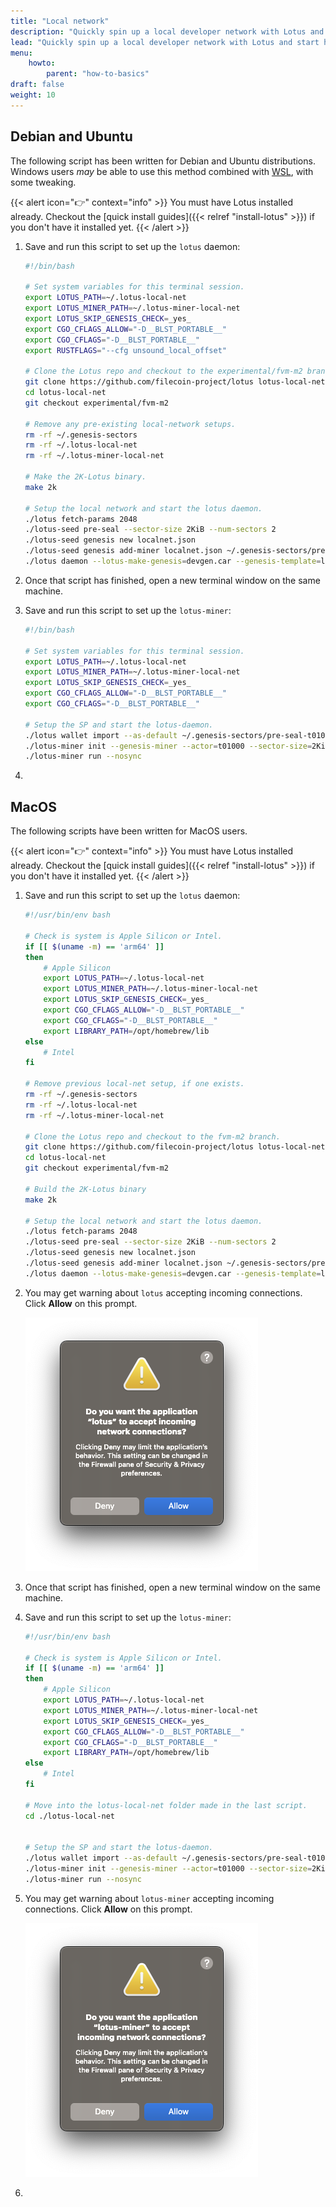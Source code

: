 ```yaml
---
title: "Local network"
description: "Quickly spin up a local developer network with Lotus and start hacking on your projects."
lead: "Quickly spin up a local developer network with Lotus and start hacking on your projects."
menu:
    howto:
        parent: "how-to-basics"
draft: false
weight: 10
---
```


## Debian and Ubuntu

The following script has been written for Debian and Ubuntu distributions. Windows users _may_ be able to use this method combined with [WSL](https://docs.microsoft.com/en-us/windows/wsl/install), with some tweaking.

{{< alert icon="👉" context="info" >}}
You must have Lotus installed already. Checkout the [quick install guides]({{< relref "install-lotus" >}}) if you don't have it installed yet.
{{< /alert >}}

1. Save and run this script to set up the `lotus` daemon:

    ```sh
    #!/bin/bash

    # Set system variables for this terminal session.
    export LOTUS_PATH=~/.lotus-local-net
    export LOTUS_MINER_PATH=~/.lotus-miner-local-net
    export LOTUS_SKIP_GENESIS_CHECK=_yes_
    export CGO_CFLAGS_ALLOW="-D__BLST_PORTABLE__"
    export CGO_CFLAGS="-D__BLST_PORTABLE__"
    export RUSTFLAGS="--cfg unsound_local_offset"

    # Clone the Lotus repo and checkout to the experimental/fvm-m2 branch.
    git clone https://github.com/filecoin-project/lotus lotus-local-net
    cd lotus-local-net
    git checkout experimental/fvm-m2

    # Remove any pre-existing local-network setups.
    rm -rf ~/.genesis-sectors
    rm -rf ~/.lotus-local-net
    rm -rf ~/.lotus-miner-local-net

    # Make the 2K-Lotus binary.
    make 2k

    # Setup the local network and start the lotus daemon.
    ./lotus fetch-params 2048
    ./lotus-seed pre-seal --sector-size 2KiB --num-sectors 2
    ./lotus-seed genesis new localnet.json
    ./lotus-seed genesis add-miner localnet.json ~/.genesis-sectors/pre-seal-t01000.json
    ./lotus daemon --lotus-make-genesis=devgen.car --genesis-template=localnet.json --bootstrap=false
    ```

1. Once that script has finished, open a new terminal window on the same machine.
1. Save and run this script to set up the `lotus-miner`:

    ```sh
    #!/bin/bash

    # Set system variables for this terminal session.
    export LOTUS_PATH=~/.lotus-local-net
    export LOTUS_MINER_PATH=~/.lotus-miner-local-net
    export LOTUS_SKIP_GENESIS_CHECK=_yes_
    export CGO_CFLAGS_ALLOW="-D__BLST_PORTABLE__"
    export CGO_CFLAGS="-D__BLST_PORTABLE__"

    # Setup the SP and start the lotus-daemon.
    ./lotus wallet import --as-default ~/.genesis-sectors/pre-seal-t01000.key
    ./lotus-miner init --genesis-miner --actor=t01000 --sector-size=2KiB --pre-sealed-sectors=~/.genesis-sectors --pre-sealed-metadata=~/.genesis-sectors/pre-seal-t01000.json --nosync
    ./lotus-miner run --nosync
    ```

1. <!-- TODO: Show the user how they can test that their local-network is working. -->

## MacOS

The following scripts have been written for MacOS users. 

{{< alert icon="👉" context="info" >}}
You must have Lotus installed already. Checkout the [quick install guides]({{< relref "install-lotus" >}}) if you don't have it installed yet.
{{< /alert >}}

1. Save and run this script to set up the `lotus` daemon:

    ```sh
    #!/usr/bin/env bash

    # Check is system is Apple Silicon or Intel.
    if [[ $(uname -m) == 'arm64' ]] 
    then
        # Apple Silicon
        export LOTUS_PATH=~/.lotus-local-net
        export LOTUS_MINER_PATH=~/.lotus-miner-local-net
        export LOTUS_SKIP_GENESIS_CHECK=_yes_
        export CGO_CFLAGS_ALLOW="-D__BLST_PORTABLE__"
        export CGO_CFLAGS="-D__BLST_PORTABLE__"
        export LIBRARY_PATH=/opt/homebrew/lib
    else
        # Intel
    fi

    # Remove previous local-net setup, if one exists.
    rm -rf ~/.genesis-sectors
    rm -rf ~/.lotus-local-net
    rm -rf ~/.lotus-miner-local-net

    # Clone the Lotus repo and checkout to the fvm-m2 branch.
    git clone https://github.com/filecoin-project/lotus lotus-local-net
    cd lotus-local-net
    git checkout experimental/fvm-m2

    # Build the 2K-Lotus binary
    make 2k

    # Setup the local network and start the lotus daemon.
    ./lotus fetch-params 2048
    ./lotus-seed pre-seal --sector-size 2KiB --num-sectors 2
    ./lotus-seed genesis new localnet.json
    ./lotus-seed genesis add-miner localnet.json ~/.genesis-sectors/pre-seal-t01000.json
    ./lotus daemon --lotus-make-genesis=devgen.car --genesis-template=localnet.json --bootstrap=false
    ```

1. You may get warning about `lotus` accepting incoming connections. Click **Allow** on this prompt.

    ![A warning message in MacOS about the lotus daemon.](lotus-incoming-network-warning.png) 

1. Once that script has finished, open a new terminal window on the same machine.
1. Save and run this script to set up the `lotus-miner`:

    ```sh
    #!/usr/bin/env bash

    # Check is system is Apple Silicon or Intel.
    if [[ $(uname -m) == 'arm64' ]] 
    then
        # Apple Silicon
        export LOTUS_PATH=~/.lotus-local-net
        export LOTUS_MINER_PATH=~/.lotus-miner-local-net
        export LOTUS_SKIP_GENESIS_CHECK=_yes_
        export CGO_CFLAGS_ALLOW="-D__BLST_PORTABLE__"
        export CGO_CFLAGS="-D__BLST_PORTABLE__"
        export LIBRARY_PATH=/opt/homebrew/lib
    else
        # Intel
    fi

    # Move into the lotus-local-net folder made in the last script.
    cd ./lotus-local-net


    # Setup the SP and start the lotus-daemon.
    ./lotus wallet import --as-default ~/.genesis-sectors/pre-seal-t01000.key
    ./lotus-miner init --genesis-miner --actor=t01000 --sector-size=2KiB --pre-sealed-sectors=~/.genesis-sectors --pre-sealed-metadata=~/.genesis-sectors/pre-seal-t01000.json --nosync
    ./lotus-miner run --nosync
    ```

1. You may get warning about `lotus-miner` accepting incoming connections. Click **Allow** on this prompt.

    ![A warning message in MacOS about the lotus-miner.](lotus-miner-incoming-network-warning.png) 

1. <!-- TODO: Show the user how they can test that their local-network is working. -->
